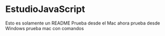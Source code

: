 # EstudioJavaScript
Esto es solamente un README
Prueba desde el Mac
ahora prueba desde Windows
prueba mac con comandos